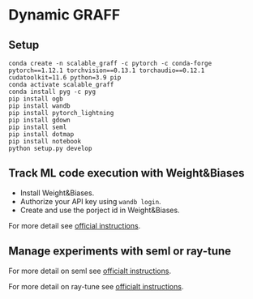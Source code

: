 # Dynamic GRAFF

## Setup

```{bash}
conda create -n scalable_graff -c pytorch -c conda-forge pytorch==1.12.1 torchvision==0.13.1 torchaudio==0.12.1 cudatoolkit=11.6 python=3.9 pip
conda activate scalable_graff
conda install pyg -c pyg
pip install ogb
pip install wandb
pip install pytorch_lightning
pip install gdown
pip install seml
pip install dotmap
pip install notebook
python setup.py develop
```

## Track ML code execution with Weight&Biases

- Install Weight&Biases.
- Authorize your API key using `wandb login`.
- Create and use the porject id in Weight&Biases.

For more detail see [official instructions](https://wandb.ai/quickstart/pytorch).

## Manage experiments with seml or ray-tune

For more detail on seml see [officialt instructions](https://github.com/TUM-DAML/seml).

For more detail on ray-tune see [officialt instructions](https://docs.ray.io/en/latest/tune/index.html).